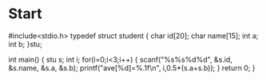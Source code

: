 # Start
#include<stdio.h>
typedef struct student
{
	char id[20];
	char name[15];
	int a;
	int b;
}stu;

int main()
{
	stu s;
	int i;
	for(i=0;i<3;i++)
	{
		scanf("%s%s%d%d", &s.id, &s.name, &s.a, &s.b);
		printf("ave[%d]=%.1f\n", i,0.5*(s.a+s.b));
	}
	return 0;
}
